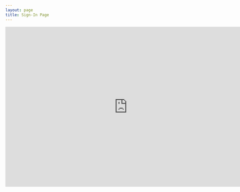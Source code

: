 ```yaml
---
layout: page
title: Sign-In Page
---
```


<iframe src="https://docs.google.com/forms/d/e/1FAIpQLSfheVKNnX1s28DsElWt2-ELMOrpYyNRdQY06cfbVk3NMUuWBA/viewform?embedded=true" width="760" height="500" frameborder="0" marginheight="0" marginwidth="0">Loading...</iframe>